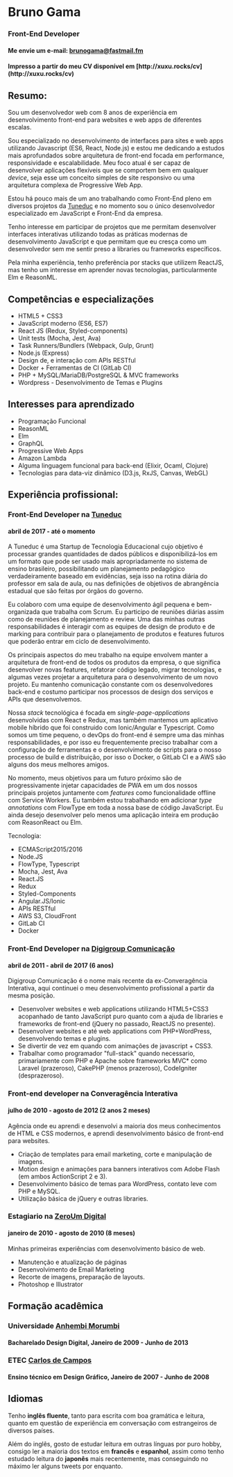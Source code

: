 <!--
title: Bruno Gama - Curriculum Vitae
author: Bruno Gama
date: February 24, 2017
updated: February 24, 2017
printable: 1
bodyClass: justified-text cv
-->

**Bruno <span class="blue-text">Gama</span>**
=============================================

### <span class="blue-text">**Front-End**</span> Developer

#### Me envie um e-mail: [brunogama@fastmail.fm](mailto:brunogama@fastmail.fm)

<div class="print-only">
<h4>Impresso a partir do meu CV disponível em [http://xuxu.rocks/cv](http://xuxu.rocks/cv)</h4>
</div>

**<span class="blue-text">Resumo:</span>**
------------------------------------------

Sou um desenvolvedor web com 8 anos de experiência em desenvolvimento front-end
para websites e web apps de diferentes escalas.

Sou especializado no desenvolvimento de interfaces para sites e web apps
utilizando Javascript (ES6, React, Node.js) e estou me
dedicando a estudos mais aprofundados sobre arquitetura de front-end focada em
performance, responsividade e escalabilidade. Meu foco atual é ser capaz de
desenvolver aplicações flexíveis que se comportem bem em qualquer *device*,
seja esse um conceito simples de site responsivo ou uma arquitetura complexa de
Progressive Web App.

Estou há pouco mais de um ano trabalhando como Front-End pleno em diversos
projetos da [Tuneduc](http://tuneduc.com.br/) e no momento sou o único desenvolvedor
especializado em JavaScript e Front-End da empresa.

Tenho interesse em participar de projetos que me permitam desenvolver interfaces
interativas utilizando todas as práticas modernas de desenvolvimento JavaScript
e que permitam que eu cresça como um desenvolvedor sem me sentir preso a libraries
ou frameworks específicos.

Pela minha experiência, tenho preferência por stacks que utilizem ReactJS,
mas tenho um interesse em aprender novas tecnologias, particularmente Elm e ReasonML.

**Competências e <span class="blue-text">especializações</span>**
----------------------------------------------------------------
* HTML5 + CSS3
* JavaScript moderno (ES6, ES7)
* React JS (Redux, Styled-components)
* Unit tests (Mocha, Jest, Ava)
* Task Runners/Bundlers (Webpack, Gulp, Grunt)
* Node.js (Express)
* Design de, e interação com APIs RESTful
* Docker + Ferramentas de CI (GitLab CI)
* PHP + MySQL/MariaDB/PostgreSQL & MVC frameworks
* Wordpress - Desenvolvimento de Temas e Plugins

**Interesses para <span class="blue-text">aprendizado</span>**
----------------------------------------------------------------
* Programação Funcional
* ReasonML
* Elm
* GraphQL
* Progressive Web Apps
* Amazon Lambda
* Alguma linguagem funcional para back-end (Elixir, Ocaml, Clojure)
* Tecnologias para data-viz dinâmico (D3.js, RxJS, Canvas, WebGL)

**Experiência <span class="blue-text">profissional:</span>**
------------------------------------------------------------

### Front-End Developer na **[Tuneduc](http://tuneduc.com.br/)**

#### abril de 2017  -  até o momento

A Tuneduc é uma Startup de Tecnologia Educacional cujo objetivo é processar
grandes quantidades de dados públicos e disponibilizá-los em um formato que pode
ser usado mais apropriadamente no sistema de ensino brasileiro, possibilitando
um planejamento pedagógico verdadeiramente baseado em evidências, seja isso na
rotina diária do professor em sala de aula, ou nas definições de objetivos de
abrangência estadual que são feitas por órgãos do governo.

Eu colaboro com uma equipe de desenvolvimento ágil pequena e bem-organizada que
trabalha com Scrum. Eu participo de reuniões diárias assim como de reuniões de
planejamento e review. Uma das minhas outras responsabilidades é interagir com
as equipes de design de produto e de marking para contribuir para o planejamento
de produtos e features futuros que poderão entrar em ciclo de desenvolvimento.

Os principais aspectos do meu trabalho na equipe envolvem manter a arquitetura
de front-end de todos os produtos da empresa, o que significa desenvolver novas
features, refatorar código legado, migrar tecnologias, e algumas vezes projetar
a arquitetura para o desenvolvimento de um novo projeto. Eu mantenho comunicação
constante com os desenvolvedores back-end e costumo participar nos processos de
design dos serviços e APIs que desenvolvemos.

Nossa _stack_ tecnológica é focada em _single-page-applications_ desenvolvidas com
React e Redux, mas também mantemos um aplicativo mobile híbrido que foi
construido com Ionic/Angular e Typescript. Como somos um time pequeno, o devOps
do front-end é sempre uma das minhas responsabilidades, e por isso eu
frequentemente preciso trabalhar com a configuração de ferramentas e o
desenvolvimento de scripts para o nosso processo de build e distribuição, por
isso o Docker, o GitLab CI e a AWS são alguns dos meus melhores amigos.

No momento, meus objetivos para um futuro próximo são de progressivamente
injetar capacidades de PWA em um dos nossos principais projetos juntamente com
_features_ como funcionalidade offline com Service Workers. Eu também estou
trabalhando em adicionar _type annotations_ com FlowType em toda a nossa base de
código JavaScript. Eu ainda desejo desenvolver pelo menos uma aplicação inteira
em produção com ReasonReact ou Elm.

Tecnologia: 
* ECMAScript2015/2016
* Node.JS
* FlowType, Typescript
* Mocha, Jest, Ava
* React.JS
* Redux
* Styled-Components
* Angular.JS/Ionic
* APIs RESTful
* AWS S3, CloudFront
* GitLab CI
* Docker

### Front-End Developer na **[Digigroup Comunicação](http://digigroup.com.br/)**

#### abril de 2011  -  abril de 2017 (6 anos)

Digigroup Comunicação é o nome mais recente da ex-Converagência Interativa, aqui continuei o meu desenvolvimento profissional a partir da mesma posição.
* Desenvolver websites e web applications utilizando HTML5+CSS3 acopanhado de tanto JavaScript puro quanto com a ajuda de libraries e frameworks de front-end (jQuery no passado, ReactJS no presente).
* Desenvolver websites e até web applications com PHP+WordPress, desenvolvendo temas e plugins.
* Se divertir de vez em quando com animações de javascript + CSS3.
* Trabalhar como programador "full-stack" quando necessario, primariamente com PHP e Apache sobre frameworks MVC* como Laravel (prazeroso), CakePHP (menos prazeroso), CodeIgniter (desprazeroso).


### Front-end developer  na <span class="yellow-text">**Converagência Interativa**</span>

#### julho de 2010  -  agosto de 2012  (2 anos 2 meses)

Agência onde eu aprendi e desenvolvi a maioria dos meus conhecimentos de HTML e CSS modernos, e aprendi desenvolvimento básico de front-end para websites.
* Criação de templates para email marketing, corte e manipulação de imagens.
* Motion design e animações para banners interativos com Adobe Flash (em ambos ActionScript 2 e 3).
* Desenvolvimento básico de temas para WordPress, contato leve com PHP e MySQL.
* Utilização básica de jQuery e outras libraries.

### Estagiario  na **[ZeroUm Digital](http://www.zeroum.com.br/)**

#### janeiro de 2010  -  agosto de 2010 (8 meses)

Minhas primeiras experiências com desenvolvimento básico de web.
* Manutenção e atualização de páginas
* Desenvolvimento de Email Marketing
* Recorte de imagens, preparação de layouts.
* Photoshop e Illustrator

**Formação <span class="blue-text">acadêmica</span>**
-----------------------------------------------------

### Universidade **[Anhembi Morumbi](http://portal.anhembi.br/)**

#### Bacharelado Design Digital, Janeiro de 2009 - Junho de 2013

### ETEC **[Carlos de Campos](http://www.eteccarlosdecampos.com.br/)**

#### Ensino técnico em Design Gráfico, Janeiro de 2007 - Junho de 2008

**<span class="blue-text">Idiomas</span>**
------------------------------------------

Tenho <span class="yellow-text">**inglês fluente**</span>, tanto para escrita com boa gramática e leitura, quanto em questão de experiência em conversação com estrangeiros de diversos países.

Além do inglês, gosto de estudar leitura em outras línguas por puro hobby, consigo ler a maioria dos textos em <span class="yellow-text">**francês**</span> e <span class="yellow-text">**espanhol**</span>, assim como tenho estudado leitura do <span class="yellow-text">**japonês**</span> mais recentemente, mas conseguindo no máximo ler alguns tweets por enquanto.
